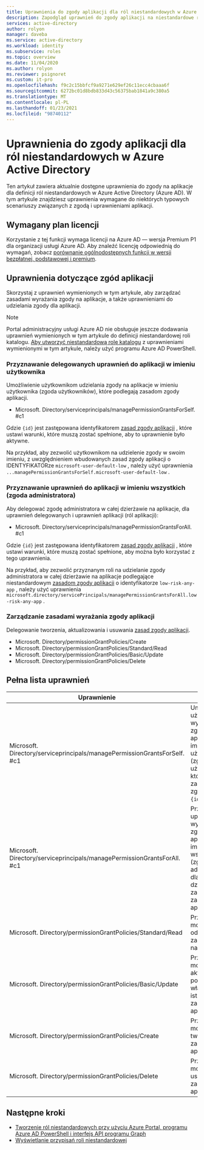 ```yaml
---
title: Uprawnienia do zgody aplikacji dla ról niestandardowych w Azure Active Directory | Microsoft Docs
description: Zapodgląd uprawnień do zgody aplikacji na niestandardowe role usługi Azure AD w Azure Portal, programie PowerShell lub interfejs API programu Graph.
services: active-directory
author: rolyon
manager: daveba
ms.service: active-directory
ms.workload: identity
ms.subservice: roles
ms.topic: overview
ms.date: 11/04/2020
ms.author: rolyon
ms.reviewer: psignoret
ms.custom: it-pro
ms.openlocfilehash: f9c2c15bbfcf9a9271e629ef26c11ecc4cbaaa6f
ms.sourcegitcommit: 6272bc01d8bdb833d43c56375bab1841a9c380a5
ms.translationtype: MT
ms.contentlocale: pl-PL
ms.lasthandoff: 01/23/2021
ms.locfileid: "98740112"
---
```

# <a name="app-consent-permissions-for-custom-roles-in-azure-active-directory"></a>Uprawnienia do zgody aplikacji dla ról niestandardowych w Azure Active Directory

Ten artykuł zawiera aktualnie dostępne uprawnienia do zgody na aplikacje dla definicji ról niestandardowych w Azure Active Directory (Azure AD). W tym artykule znajdziesz uprawnienia wymagane do niektórych typowych scenariuszy związanych z zgodą i uprawnieniami aplikacji.

## <a name="required-license-plan"></a>Wymagany plan licencji

Korzystanie z tej funkcji wymaga licencji na Azure AD — wersja Premium P1 dla organizacji usługi Azure AD. Aby znaleźć licencję odpowiednią do wymagań, zobacz [porównanie ogólnodostępnych funkcji w wersji bezpłatnej, podstawowej i premium](https://azure.microsoft.com/pricing/details/active-directory/).

## <a name="app-consent-permissions"></a>Uprawnienia dotyczące zgód aplikacji

Skorzystaj z uprawnień wymienionych w tym artykule, aby zarządzać zasadami wyrażania zgody na aplikacje, a także uprawnieniami do udzielania zgody dla aplikacji.

> [!NOTE]
> Portal administracyjny usługi Azure AD nie obsługuje jeszcze dodawania uprawnień wymienionych w tym artykule do definicji niestandardowej roli katalogu. [Aby utworzyć niestandardową rolę katalogu](custom-create.md#create-a-role-using-powershell) z uprawnieniami wymienionymi w tym artykule, należy użyć programu Azure AD PowerShell.

### <a name="granting-delegated-permissions-to-apps-on-behalf-of-self-user-consent"></a>Przyznawanie delegowanych uprawnień do aplikacji w imieniu użytkownika

Umożliwienie użytkownikom udzielania zgody na aplikacje w imieniu użytkownika (zgoda użytkowników), które podlegają zasadom zgody aplikacji.

- Microsoft. Directory/serviceprincipals/managePermissionGrantsForSelf. #c1

Gdzie `{id}` jest zastępowana identyfikatorem [zasad zgody aplikacji](../manage-apps/manage-app-consent-policies.md) , które ustawi warunki, które muszą zostać spełnione, aby to uprawnienie było aktywne.

Na przykład, aby zezwolić użytkownikom na udzielenie zgody w swoim imieniu, z uwzględnieniem wbudowanych zasad zgody aplikacji o IDENTYFIKATORze `microsoft-user-default-low` , należy użyć uprawnienia `...managePermissionGrantsForSelf.microsoft-user-default-low` .

### <a name="granting-permissions-to-apps-on-behalf-of-all-admin-consent"></a>Przyznawanie uprawnień do aplikacji w imieniu wszystkich (zgoda administratora)

Aby delegować zgodę administratora w całej dzierżawie na aplikacje, dla uprawnień delegowanych i uprawnień aplikacji (ról aplikacji):

- Microsoft. Directory/serviceprincipals/managePermissionGrantsForAll. #c1

Gdzie `{id}` jest zastępowana identyfikatorem [zasad zgody aplikacji](../manage-apps/manage-app-consent-policies.md) , które ustawi warunki, które muszą zostać spełnione, aby można było korzystać z tego uprawnienia.

Na przykład, aby zezwolić przyznanym roli na udzielanie zgody administratora w całej dzierżawie na aplikacje podlegające niestandardowym [zasadom zgody aplikacji](../manage-apps/manage-app-consent-policies.md) o identyfikatorze `low-risk-any-app` , należy użyć uprawnienia `microsoft.directory/servicePrincipals/managePermissionGrantsForAll.low-risk-any-app` .

### <a name="managing-app-consent-policies"></a>Zarządzanie zasadami wyrażania zgody aplikacji

Delegowanie tworzenia, aktualizowania i usuwania [zasad zgody aplikacji](../manage-apps/manage-app-consent-policies.md).

- Microsoft. Directory/permissionGrantPolicies/Create
- Microsoft. Directory/permissionGrantPolicies/Standard/Read
- Microsoft. Directory/permissionGrantPolicies/Basic/Update
- Microsoft. Directory/permissionGrantPolicies/Delete

## <a name="full-list-of-permissions"></a>Pełna lista uprawnień

Uprawnienie | Opis
---------- | -----------
Microsoft. Directory/serviceprincipals/managePermissionGrantsForSelf. #c1 | Umożliwia użytkownikom wyrażanie zgody na aplikacje w imieniu użytkownika (zgoda użytkowników), które podlegają zasadom zgody aplikacji `{id}` .
Microsoft. Directory/serviceprincipals/managePermissionGrantsForAll. #c1 | Przyznaje uprawnienie do wyrażania zgody na aplikacje w imieniu wszystkich (zgoda administratora dla całej dzierżawy), z zastrzeżeniem zasad zgody aplikacji `{id}` .
Microsoft. Directory/permissionGrantPolicies/Standard/Read | Przyznaje możliwość odczytywania zasad zgody na aplikacje.
Microsoft. Directory/permissionGrantPolicies/Basic/Update | Przyznaje możliwość aktualizowania podstawowych właściwości istniejących zasad zgody aplikacji.
Microsoft. Directory/permissionGrantPolicies/Create | Przyznaje możliwość tworzenia zasad zgody aplikacji.
Microsoft. Directory/permissionGrantPolicies/Delete | Przyznaje możliwość usuwania zasad zgody aplikacji.

## <a name="next-steps"></a>Następne kroki

- [Tworzenie ról niestandardowych przy użyciu Azure Portal, programu Azure AD PowerShell i interfejs API programu Graph](custom-create.md)
- [Wyświetlanie przypisań roli niestandardowej](../roles/view-assignments.md)
